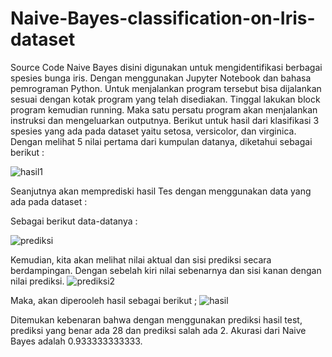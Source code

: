 # Naive-Bayes-classification-on-Iris-dataset
Source Code Naive Bayes disini digunakan untuk mengidentifikasi berbagai spesies bunga iris. Dengan menggunakan Jupyter Notebook dan bahasa pemrograman Python. 
Untuk menjalankan program tersebut bisa dijalankan sesuai dengan kotak program yang telah disediakan. Tinggal lakukan block program kemudian running. Maka satu persatu program akan menjalankan instruksi dan mengeluarkan outputnya.
Berikut untuk hasil dari klasifikasi 3 spesies yang ada pada dataset yaitu setosa, versicolor, dan virginica.
Dengan melihat 5 nilai pertama dari kumpulan datanya, diketahui sebagai berikut : 

![hasil1](https://user-images.githubusercontent.com/44889084/113510669-1b3beb00-9586-11eb-9ae1-b0637ee520b4.PNG)

Seanjutnya akan memprediski hasil Tes dengan menggunakan data yang ada pada dataset :

Sebagai berikut data-datanya :

![prediksi](https://user-images.githubusercontent.com/44889084/113511041-019ba300-9588-11eb-87ac-1d2b17b5fe4b.PNG)

Kemudian, kita akan melihat nilai aktual dan sisi prediksi secara berdampingan. Dengan sebelah kiri nilai sebenarnya dan sisi kanan dengan nilai prediksi. 
![prediksi2](https://user-images.githubusercontent.com/44889084/113511194-cfd70c00-9588-11eb-82be-bd4fc4491ce0.PNG)

Maka, akan diperooleh hasil sebagai berikut ;
![hasil](https://user-images.githubusercontent.com/44889084/113511268-378d5700-9589-11eb-9a1a-21eba7eb7da9.PNG)

Ditemukan kebenaran bahwa dengan menggunakan prediksi hasil test, prediksi yang benar ada 28 dan prediksi salah ada 2.
Akurasi dari Naive Bayes adalah 0.933333333333.






